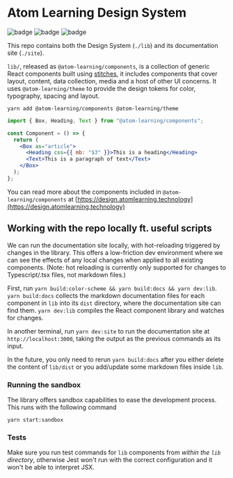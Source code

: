 # Atom Learning Design System

![badge](https://img.shields.io/npm/v/@atom-learning/components)
![badge](https://img.shields.io/github/workflow/status/Atom-Learning/components/Test%20&%20validate)
![badge](https://img.shields.io/bundlephobia/minzip/@atom-learning/components)

This repo contains both the Design System (`./lib`) and its documentation site (`./site`).

`lib/`, released as `@atom-learning/components`, is a collection of generic React components built using [stitches](https://stitches.dev), it includes components that cover layout, content, data collection, media and a host of other UI concerns. It uses `@atom-learning/theme` to provide the design tokens for color, typography, spacing and layout.

```
yarn add @atom-learning/components @atom-learning/theme
```

```jsx
import { Box, Heading, Text } from "@atom-learning/components";

const Component = () => {
  return (
    <Box as="article">
      <Heading css={{ mb: "$3" }}>This is a heading</Heading>
      <Text>This is a paragraph of text</Text>
    </Box>
  );
};
```

You can read more about the components included in `@atom-learning/components` at [https://design.atomlearning.technology](https://design.atomlearning.technology)

## Working with the repo locally ft. useful scripts

We can run the documentation site locally, with hot-reloading triggered by changes in the library. This offers a low-friction dev environment where we can see the effects of any local changes when applied to all existing components. (Note: hot reloading is currently only supported for changes to Typescript/.tsx files, not markdown files.)

First, run `yarn build:color-scheme && yarn build:docs && yarn dev:lib`. `yarn build:docs` collects the markdown documentation files for each component in `lib` into its `dist` directory, where the documentation site can find them. `yarn dev:lib` compiles the React component library and watches for changes.

In another terminal, run `yarn dev:site` to run the documentation site at `http://localhost:3000`, taking the output as the previous commands as its input.

In the future, you only need to rerun `yarn build:docs` after you either delete the content of `lib/dist` or you add/update some markdown files inside `lib`.

### Running the sandbox

The library offers sandbox capabilities to ease the development process. This runs with the following command

`yarn start:sandbox`

### Tests

Make sure you run test commands for `lib` components from _within the `lib` directory_, otherwise Jest won't run with the correct configuration and it won't be able to interpret JSX.
